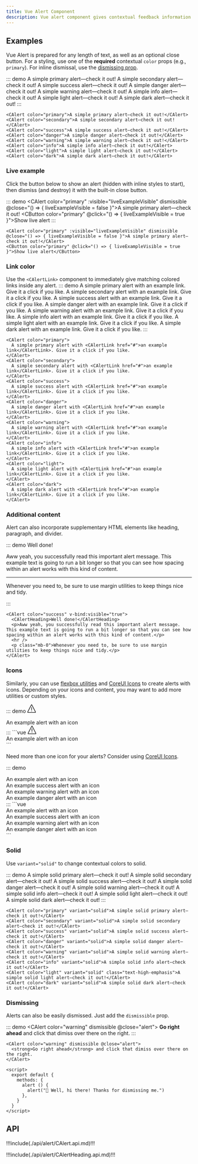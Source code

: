 ```yaml
---
title: Vue Alert Component
description: Vue alert component gives contextual feedback information for common user operations. The alert component is delivered with a bunch of usable and adjustable alert messages.
---
```


## Examples

Vue Alert is prepared for any length of text, as well as an optional close button. For a styling, use one of the **required** contextual `color` props (e.g., `primary`). For inline dismissal, use the [dismissing prop](#dismissing).

::: demo
<CAlert color="primary">A simple primary alert—check it out!</CAlert>
<CAlert color="secondary">A simple secondary alert—check it out!</CAlert>
<CAlert color="success">A simple success alert—check it out!</CAlert>
<CAlert color="danger">A simple danger alert—check it out!</CAlert>
<CAlert color="warning">A simple warning alert—check it out!</CAlert>
<CAlert color="info">A simple info alert—check it out!</CAlert>
<CAlert color="light">A simple light alert—check it out!</CAlert>
<CAlert color="dark">A simple dark alert—check it out!</CAlert>
:::

```vue
<CAlert color="primary">A simple primary alert—check it out!</CAlert>
<CAlert color="secondary">A simple secondary alert—check it out!</CAlert>
<CAlert color="success">A simple success alert—check it out!</CAlert>
<CAlert color="danger">A simple danger alert—check it out!</CAlert>
<CAlert color="warning">A simple warning alert—check it out!</CAlert>
<CAlert color="info">A simple info alert—check it out!</CAlert>
<CAlert color="light">A simple light alert—check it out!</CAlert>
<CAlert color="dark">A simple dark alert—check it out!</CAlert>
```

### Live example

Click the button below to show an alert (hidden with inline styles to start), then dismiss (and destroy) it with the built-in close button.

::: demo
<CAlert color="primary" :visible="liveExampleVisible" dismissible @close="() => { liveExampleVisible = false }">A simple primary alert—check it out!</CAlert>
<CButton color="primary" @click="() => { liveExampleVisible = true }">Show live alert</CButton>
:::
```vue
<CAlert color="primary" :visible="liveExampleVisible" dismissible @close="() => { liveExampleVisible = false }">A simple primary alert—check it out!</CAlert>
<CButton color="primary" @click="() => { liveExampleVisible = true }">Show live alert</CButton>
```

### Link color

Use the `<CAlertLink>` component to immediately give matching colored links inside any alert.
::: demo
<CAlert color="primary">
  A simple primary alert with <CAlertLink href="#">an example link</CAlertLink>. Give it a click if you like.
</CAlert>
<CAlert color="secondary">
  A simple secondary alert with <CAlertLink href="#">an example link</CAlertLink>. Give it a click if you like.
</CAlert>
<CAlert color="success">
  A simple success alert with <CAlertLink href="#">an example link</CAlertLink>. Give it a click if you like.
</CAlert>
<CAlert color="danger">
  A simple danger alert with <CAlertLink href="#">an example link</CAlertLink>. Give it a click if you like.
</CAlert>
<CAlert color="warning">
  A simple warning alert with <CAlertLink href="#">an example link</CAlertLink>. Give it a click if you like.
</CAlert>
<CAlert color="info">
  A simple info alert with <CAlertLink href="#">an example link</CAlertLink>. Give it a click if you like.
</CAlert>
<CAlert color="light">
  A simple light alert with <CAlertLink href="#">an example link</CAlertLink>. Give it a click if you like.
</CAlert>
<CAlert color="dark">
  A simple dark alert with <CAlertLink href="#">an example link</CAlertLink>. Give it a click if you like.
</CAlert>
:::

```vue
<CAlert color="primary">
  A simple primary alert with <CAlertLink href="#">an example link</CAlertLink>. Give it a click if you like.
</CAlert>
<CAlert color="secondary">
  A simple secondary alert with <CAlertLink href="#">an example link</CAlertLink>. Give it a click if you like.
</CAlert>
<CAlert color="success">
  A simple success alert with <CAlertLink href="#">an example link</CAlertLink>. Give it a click if you like.
</CAlert>
<CAlert color="danger">
  A simple danger alert with <CAlertLink href="#">an example link</CAlertLink>. Give it a click if you like.
</CAlert>
<CAlert color="warning">
  A simple warning alert with <CAlertLink href="#">an example link</CAlertLink>. Give it a click if you like.
</CAlert>
<CAlert color="info">
  A simple info alert with <CAlertLink href="#">an example link</CAlertLink>. Give it a click if you like.
</CAlert>
<CAlert color="light">
  A simple light alert with <CAlertLink href="#">an example link</CAlertLink>. Give it a click if you like.
</CAlert>
<CAlert color="dark">
  A simple dark alert with <CAlertLink href="#">an example link</CAlertLink>. Give it a click if you like.
</CAlert>
```

### Additional content

Alert can also incorporate supplementary HTML elements like heading, paragraph, and divider.

::: demo
<CAlert color="success">
  <CAlertHeading>Well done!</CAlertHeading>
  <p>Aww yeah, you successfully read this important alert message. This example text is going to run a bit longer so that you can see how spacing within an alert works with this kind of content.</p>
  <hr />
  <p class="mb-0">Whenever you need to, be sure to use margin utilities to keep things nice and tidy.</p>
</CAlert>
:::

```vue
<CAlert color="success" v-bind:visible="true">
  <CAlertHeading>Well done!</CAlertHeading>
  <p>Aww yeah, you successfully read this important alert message. This example text is going to run a bit longer so that you can see how spacing within an alert works with this kind of content.</p>
  <hr />
  <p class="mb-0">Whenever you need to, be sure to use margin utilities to keep things nice and tidy.</p>
</CAlert>
```
### Icons

Similarly, you can use [flexbox utilities](https//coreui.io/docs/4.0/utilities/flex") and [CoreUI Icons](https://icons.coreui.io) to create alerts with icons. Depending on your icons and content, you may want to add more utilities or custom styles.

::: demo
<CAlert color="primary" class="d-flex align-items-center">
  <svg class="flex-shrink-0 me-2" width="24" height="24" viewBox="0 0 512 512">
    <rect width="32" height="176" x="240" y="176" fill="var(--ci-primary-color, currentColor)" class="ci-primary"></rect><rect width="32" height="32" x="240" y="384" fill="var(--ci-primary-color, currentColor)" class="ci-primary"></rect><path fill="var(--ci-primary-color, currentColor)" d="M274.014,16H237.986L16,445.174V496H496V445.174ZM464,464H48V452.959L256,50.826,464,452.959Z" class="ci-primary"></path>
  </svg>
  <div>
    An example alert with an icon
  </div>
</CAlert>
:::
```vue
<CAlert color="primary" class="d-flex align-items-center">
  <svg class="flex-shrink-0 me-2" width="24" height="24" viewBox="0 0 512 512">
    <rect width="32" height="176" x="240" y="176" fill="var(--ci-primary-color, currentColor)" class="ci-primary"></rect><rect width="32" height="32" x="240" y="384" fill="var(--ci-primary-color, currentColor)" class="ci-primary"></rect><path fill="var(--ci-primary-color, currentColor)" d="M274.014,16H237.986L16,445.174V496H496V445.174ZM464,464H48V452.959L256,50.826,464,452.959Z" class="ci-primary"></path>
  </svg>
  <div>
    An example alert with an icon
  </div>
</CAlert>
```

Need more than one icon for your alerts? Consider using [CoreUI Icons](https://icons.coreui.io).

::: demo
<CAlert color="primary" class="d-flex align-items-center">
  <CIcon icon="cil-info" class="flex-shrink-0 me-2" width="24" height="24" />
  <div>
    An example alert with an icon
  </div>
</CAlert>
<CAlert color="success" class="d-flex align-items-center">
  <CIcon icon="cil-check-circle" class="flex-shrink-0 me-2" width="24" height="24" />
  <div>
    An example success alert with an icon
  </div>
</CAlert>
<CAlert color="warning" class="d-flex align-items-center">
  <CIcon icon="cil-warning" class="flex-shrink-0 me-2" width="24" height="24" />
  <div>
    An example warning alert with an icon
  </div>
</CAlert>
<CAlert color="danger" class="d-flex align-items-center">
  <CIcon icon="cil-burn" class="flex-shrink-0 me-2" width="24" height="24" />
  <div>
    An example danger alert with an icon
  </div>
</CAlert>
:::
```vue
<CAlert color="primary" class="d-flex align-items-center">
  <CIcon icon="cil-info" class="flex-shrink-0 me-2" width="24" height="24" />
  <div>
    An example alert with an icon
  </div>
</CAlert>
<CAlert color="success" class="d-flex align-items-center">
  <CIcon icon="cil-check-circle" class="flex-shrink-0 me-2" width="24" height="24" />
  <div>
    An example success alert with an icon
  </div>
</CAlert>
<CAlert color="warning" class="d-flex align-items-center">
  <CIcon icon="cil-warning" class="flex-shrink-0 me-2" width="24" height="24" />
  <div>
    An example warning alert with an icon
  </div>
</CAlert>
<CAlert color="danger" class="d-flex align-items-center">
  <CIcon icon="cil-burn" class="flex-shrink-0 me-2" width="24" height="24" />
  <div>
    An example danger alert with an icon
  </div>
</CAlert>
```

### Solid

Use `variant="solid"` to change contextual colors to solid.

::: demo
<CAlert color="primary" variant="solid">A simple solid primary alert—check it out!</CAlert>
<CAlert color="secondary" variant="solid">A simple solid secondary alert—check it out!</CAlert>
<CAlert color="success" variant="solid">A simple solid success alert—check it out!</CAlert>
<CAlert color="danger" variant="solid">A simple solid danger alert—check it out!</CAlert>
<CAlert color="warning" variant="solid">A simple solid warning alert—check it out!</CAlert>
<CAlert color="info" variant="solid">A simple solid info alert—check it out!</CAlert>
<CAlert color="light" variant="solid" class="text-high-emphasis">A simple solid light alert—check it out!</CAlert>
<CAlert color="dark" variant="solid">A simple solid dark alert—check it out!</CAlert>
:::

```vue
<CAlert color="primary" variant="solid">A simple solid primary alert—check it out!</CAlert>
<CAlert color="secondary" variant="solid">A simple solid secondary alert—check it out!</CAlert>
<CAlert color="success" variant="solid">A simple solid success alert—check it out!</CAlert>
<CAlert color="danger" variant="solid">A simple solid danger alert—check it out!</CAlert>
<CAlert color="warning" variant="solid">A simple solid warning alert—check it out!</CAlert>
<CAlert color="info" variant="solid">A simple solid info alert—check it out!</CAlert>
<CAlert color="light" variant="solid" class="text-high-emphasis">A simple solid light alert—check it out!</CAlert>
<CAlert color="dark" variant="solid">A simple solid dark alert—check it out!</CAlert>
```

### Dismissing

Alerts can also be easily dismissed. Just add the `dismissible` prop.

::: demo
<CAlert color="warning" dismissible @close="alert">
  <strong>Go right ahead</strong> and click that dimiss over there on the right.
</CAlert>
:::

```vue
<CAlert color="warning" dismissible @close="alert">
  <strong>Go right ahead</strong> and click that dimiss over there on the right.
</CAlert>

<script>
  export default {
    methods: {
      alert () {
        alert("👋 Well, hi there! Thanks for dismissing me.")
      },
    }
  }
</script>
```

<script>
  export default {
    data() {
      return { 
        liveExampleVisible: false,
      }
    },
    methods: {
      alert () {
        alert("👋 Well, hi there! Thanks for dismissing me.")
      },
    }
  }
</script>
## API

!!!include(./api/alert/CAlert.api.md)!!!

!!!include(./api/alert/CAlertHeading.api.md)!!!
